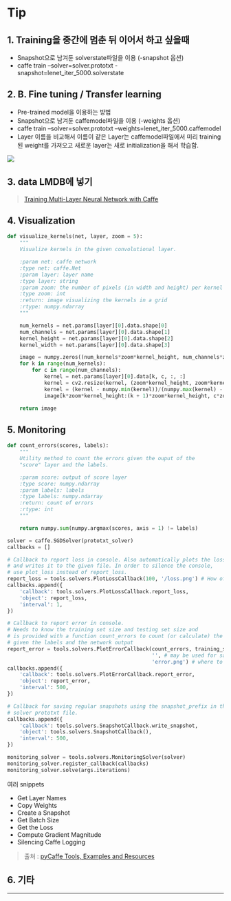 # Tip

## 1. Training을 중간에 멈춘 뒤 이어서 하고 싶을때

* Snapshot으로 남겨둔 solverstate파일을 이용 \(-snapshot 옵션\)
* caffe train –solver=solver.prototxt -snapshot=lenet\_iter\_5000.solverstate

## 2. B. Fine tuning / Transfer learning

* Pre-trained model을 이용하는 방법
* Snapshot으로 남겨둔 caffemodel파일을 이용 \(-weights 옵션\)
* caffe train –solver=solver.prototxt –weights=lenet\_iter\_5000.caffemodel
* Layer 이름을 비교해서 이름이 같은 Layer는 caffemodel파일에서 미리 training된 weight를 가져오고 새로운 layer는 새로 initialization을 해서 학습함.

![](http://i.imgur.com/OXAJisv.png)

## 3. data LMDB에 넣기

> [Training Multi-Layer Neural Network with Caffe](http://nbviewer.jupyter.org/github/joyofdata/joyofdata-articles/blob/master/deeplearning-with-caffe/Neural-Networks-with-Caffe-on-the-GPU.ipynb)

## 4. Visualization

```python
def visualize_kernels(net, layer, zoom = 5):
    """
    Visualize kernels in the given convolutional layer.

    :param net: caffe network
    :type net: caffe.Net
    :param layer: layer name
    :type layer: string
    :param zoom: the number of pixels (in width and height) per kernel weight
    :type zoom: int
    :return: image visualizing the kernels in a grid
    :rtype: numpy.ndarray
    """

    num_kernels = net.params[layer][0].data.shape[0]
    num_channels = net.params[layer][0].data.shape[1]
    kernel_height = net.params[layer][0].data.shape[2]
    kernel_width = net.params[layer][0].data.shape[3]

    image = numpy.zeros((num_kernels*zoom*kernel_height, num_channels*zoom*kernel_width))
    for k in range(num_kernels):
        for c in range(num_channels):
            kernel = net.params[layer][0].data[k, c, :, :]
            kernel = cv2.resize(kernel, (zoom*kernel_height, zoom*kernel_width), kernel, 0, 0, cv2.INTER_NEAREST)
            kernel = (kernel - numpy.min(kernel))/(numpy.max(kernel) - numpy.min(kernel))
            image[k*zoom*kernel_height:(k + 1)*zoom*kernel_height, c*zoom*kernel_width:(c + 1)*zoom*kernel_width] = kernel

    return image
```

## 5. Monitoring

```python
def count_errors(scores, labels):
    """
    Utility method to count the errors given the ouput of the
    "score" layer and the labels.

    :param score: output of score layer
    :type score: numpy.ndarray
    :param labels: labels
    :type labels: numpy.ndarray
    :return: count of errors
    :rtype: int
    """

    return numpy.sum(numpy.argmax(scores, axis = 1) != labels) 

solver = caffe.SGDSolver(prototxt_solver)
callbacks = []

# Callback to report loss in console. Also automatically plots the loss
# and writes it to the given file. In order to silence the console,
# use plot_loss instead of report_loss.
report_loss = tools.solvers.PlotLossCallback(100, '/loss.png') # How often to report the loss and where to plot it
callbacks.append({
    'callback': tools.solvers.PlotLossCallback.report_loss,
    'object': report_loss,
    'interval': 1,
})

# Callback to report error in console.
# Needs to know the training set size and testing set size and
# is provided with a function count_errors to count (or calculate) the errors
# given the labels and the network output
report_error = tools.solvers.PlotErrorCallback(count_errors, training_set_size, testing_set_size, 
                                               '', # may be used for saving early stopping models, uninteresting here ... 
                                               'error.png') # where to plot the error
callbacks.append({
    'callback': tools.solvers.PlotErrorCallback.report_error,
    'object': report_error,
    'interval': 500,
})

# Callback for saving regular snapshots using the snapshot_prefix in the
# solver prototxt file.
callbacks.append({
    'callback': tools.solvers.SnapshotCallback.write_snapshot,
    'object': tools.solvers.SnapshotCallback(),
    'interval': 500,
})

monitoring_solver = tools.solvers.MonitoringSolver(solver)
monitoring_solver.register_callback(callbacks)
monitoring_solver.solve(args.iterations)
```

여러 snippets

* Get Layer Names
* Copy Weights
* Create a Snapshot
* Get Batch Size
* Get the Loss
* Compute Gradient Magnitude
* Silencing Caffe Logging

> 출처 : [pyCaffe Tools, Examples and Resources](http://davidstutz.de/pycaffe-tools-examples-and-resources/#deploy)

## 6. 기타

---



